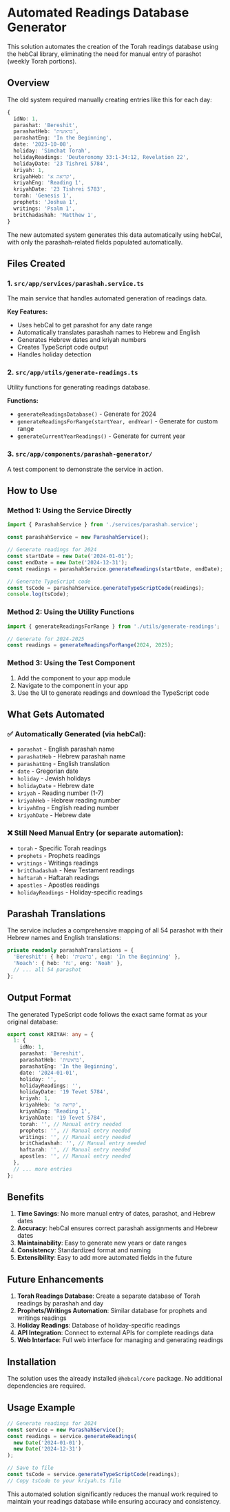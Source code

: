 # Automated Readings Database Generator

This solution automates the creation of the Torah readings database using the hebCal library, eliminating the need for manual entry of parashot (weekly Torah portions).

## Overview

The old system required manually creating entries like this for each day:

```typescript
{
  idNo: 1,
  parashat: 'Bereshit',
  parashatHeb: 'בראשית',
  parashatEng: 'In the Beginning',
  date: '2023-10-08',
  holiday: 'Simchat Torah',
  holidayReadings: 'Deuteronomy 33:1-34:12, Revelation 22',
  holidayDate: '23 Tishrei 5784',
  kriyah: 1,
  kriyahHeb: 'קריאה א',
  kriyahEng: 'Reading 1',
  kriyahDate: '23 Tishrei 5783',
  torah: 'Genesis 1',
  prophets: 'Joshua 1',
  writings: 'Psalm 1',
  britChadashah: 'Matthew 1',
}
```

The new automated system generates this data automatically using hebCal, with only the parashah-related fields populated automatically.

## Files Created

### 1. `src/app/services/parashah.service.ts`
The main service that handles automated generation of readings data.

**Key Features:**
- Uses hebCal to get parashot for any date range
- Automatically translates parashah names to Hebrew and English
- Generates Hebrew dates and kriyah numbers
- Creates TypeScript code output
- Handles holiday detection

### 2. `src/app/utils/generate-readings.ts`
Utility functions for generating readings database.

**Functions:**
- `generateReadingsDatabase()` - Generate for 2024
- `generateReadingsForRange(startYear, endYear)` - Generate for custom range
- `generateCurrentYearReadings()` - Generate for current year

### 3. `src/app/components/parashah-generator/`
A test component to demonstrate the service in action.

## How to Use

### Method 1: Using the Service Directly

```typescript
import { ParashahService } from './services/parashah.service';

const parashahService = new ParashahService();

// Generate readings for 2024
const startDate = new Date('2024-01-01');
const endDate = new Date('2024-12-31');
const readings = parashahService.generateReadings(startDate, endDate);

// Generate TypeScript code
const tsCode = parashahService.generateTypeScriptCode(readings);
console.log(tsCode);
```

### Method 2: Using the Utility Functions

```typescript
import { generateReadingsForRange } from './utils/generate-readings';

// Generate for 2024-2025
const readings = generateReadingsForRange(2024, 2025);
```

### Method 3: Using the Test Component

1. Add the component to your app module
2. Navigate to the component in your app
3. Use the UI to generate readings and download the TypeScript code

## What Gets Automated

### ✅ Automatically Generated (via hebCal):
- `parashat` - English parashah name
- `parashatHeb` - Hebrew parashah name  
- `parashatEng` - English translation
- `date` - Gregorian date
- `holiday` - Jewish holidays
- `holidayDate` - Hebrew date
- `kriyah` - Reading number (1-7)
- `kriyahHeb` - Hebrew reading number
- `kriyahEng` - English reading number
- `kriyahDate` - Hebrew date

### ❌ Still Need Manual Entry (or separate automation):
- `torah` - Specific Torah readings
- `prophets` - Prophets readings
- `writings` - Writings readings
- `britChadashah` - New Testament readings
- `haftarah` - Haftarah readings
- `apostles` - Apostles readings
- `holidayReadings` - Holiday-specific readings

## Parashah Translations

The service includes a comprehensive mapping of all 54 parashot with their Hebrew names and English translations:

```typescript
private readonly parashahTranslations = {
  'Bereshit': { heb: 'בראשית', eng: 'In the Beginning' },
  'Noach': { heb: 'נח', eng: 'Noah' },
  // ... all 54 parashot
};
```

## Output Format

The generated TypeScript code follows the exact same format as your original database:

```typescript
export const KRIYAH: any = {
  1: {
    idNo: 1,
    parashat: 'Bereshit',
    parashatHeb: 'בראשית',
    parashatEng: 'In the Beginning',
    date: '2024-01-01',
    holiday: '',
    holidayReadings: '',
    holidayDate: '19 Tevet 5784',
    kriyah: 1,
    kriyahHeb: 'קריאה א',
    kriyahEng: 'Reading 1',
    kriyahDate: '19 Tevet 5784',
    torah: '', // Manual entry needed
    prophets: '', // Manual entry needed
    writings: '', // Manual entry needed
    britChadashah: '', // Manual entry needed
    haftarah: '', // Manual entry needed
    apostles: '', // Manual entry needed
  },
  // ... more entries
};
```

## Benefits

1. **Time Savings**: No more manual entry of dates, parashot, and Hebrew dates
2. **Accuracy**: hebCal ensures correct parashah assignments and Hebrew dates
3. **Maintainability**: Easy to generate new years or date ranges
4. **Consistency**: Standardized format and naming
5. **Extensibility**: Easy to add more automated fields in the future

## Future Enhancements

1. **Torah Readings Database**: Create a separate database of Torah readings by parashah and day
2. **Prophets/Writings Automation**: Similar database for prophets and writings readings
3. **Holiday Readings**: Database of holiday-specific readings
4. **API Integration**: Connect to external APIs for complete readings data
5. **Web Interface**: Full web interface for managing and generating readings

## Installation

The solution uses the already installed `@hebcal/core` package. No additional dependencies are required.

## Usage Example

```typescript
// Generate readings for 2024
const service = new ParashahService();
const readings = service.generateReadings(
  new Date('2024-01-01'), 
  new Date('2024-12-31')
);

// Save to file
const tsCode = service.generateTypeScriptCode(readings);
// Copy tsCode to your kriyah.ts file
```

This automated solution significantly reduces the manual work required to maintain your readings database while ensuring accuracy and consistency. 
